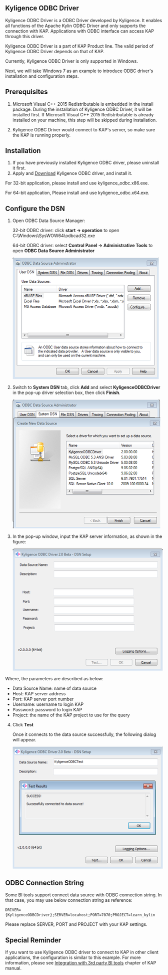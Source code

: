 ## Kyligence ODBC Driver

Kyligence ODBC Driver is a ODBC Driver developed by Kyligence. It enables all functions of the Apache Kylin ODBC Driver and only supports the connection with KAP. Applications with ODBC interface can access KAP through this driver.

Kyligence ODBC Driver is a part of KAP Product line. The valid period of Kyligence ODBC Driver depends on that of KAP. 

Currently, Kyligence ODBC Driver is only supported in Windows. 

Next, we will take Windows 7 as an example to introduce ODBC driver's installation and configuration steps. 

## Prerequisites

1. Microsoft Visual C++ 2015 Redistributable is embedded in the install package. During the installation of Kyligence ODBC Driver, it will be installed first. If Microsoft Visual C++ 2015 Redistributable is already installed on your machine, this step will be skipped during installation.

2. Kyligence ODBC Driver would connect to KAP's server, so make sure the KAP is running properly.

## Installation
1. If you have previously installed Kyligence ODBC driver, please uninstall it first.
2.  Apply and [Download](http://account.kyligence.io) Kyligence ODBC driver, and install it.

   For 32-bit application, please install and use kyligence_odbc.x86.exe.

   For 64-bit application, Please install and use kyligence_odbc.x64.exe.

## Configure the DSN

1. Open ODBC Data Source Manager:

   32-bit ODBC driver: click **start -> operation** to open C:\Windows\SysWOW64\odbcad32.exe

   64-bit ODBC driver: select **Control Panel -> Administrative Tools** to open **ODBC Data Source Administrator**

   ![ODBC Data Source Administrator](images/odbc_01_en.png)

2. Switch to **System DSN** tab, click **Add** and select **KyligenceODBCDriver** in the pop-up driver selection box, then click **Finish**.

   ![Add Kyligence ODBC Driver](images/odbc_02_en.png)


3. In the pop-up window, input the KAP server information, as shown in the figure: 

   ![DSN setting](images/odbc_03_en.png)

Where, the parameters are described as below: 

* Data Source Name: name of data source
* Host: KAP server address
* Port: KAP server port number
* Username: username to login KAP
* Password: password to login KAP 
* Project: the name of the KAP project to use for the query

4. Click **Test**

   Once it connects to the data source successfully, the following dialog will appear.

   ![Connect Successfully](images/odbc_04_en.png)


## ODBC Connection String

Some BI tools support connect data source with ODBC connection string. In that case, you may use below connection string as reference:

```
DRIVER={KyligenceODBCDriver};SERVER=locahost;PORT=7070;PROJECT=learn_kylin
```

Please replace SERVER, PORT and PROJECT with your KAP settings.

## Special Reminder

If you want to use Kyligence ODBC driver to connect to KAP in other client applications, the configuration is similar to this example. For more information, please see [Integration with 3rd party BI tools](../integration/README.md) chapter of KAP manual.
